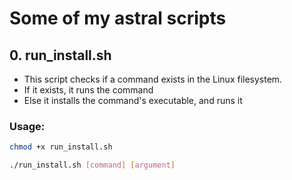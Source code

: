 # Some of my **astral** scripts

## 0. run_install.sh
   * This script checks if a command exists in the Linux filesystem.
   * If it exists, it runs the command
   * Else it installs the command's executable, and runs it

### Usage:
   ```bash
   chmod +x run_install.sh
   ```
   ```bash
   ./run_install.sh [command] [argument]
   ```
